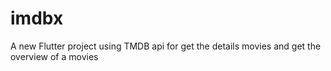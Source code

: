 # imdbx

A new Flutter project using TMDB api for get the details movies and get the overview of a movies
